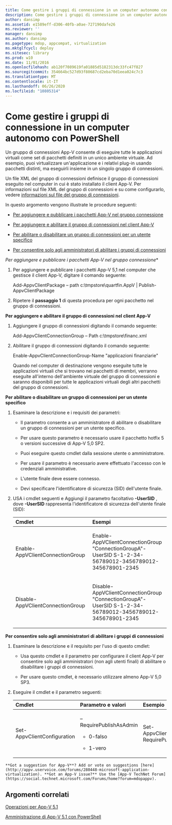 ```yaml
---
title: Come gestire i gruppi di connessione in un computer autonomo con PowerShell
description: Come gestire i gruppi di connessione in un computer autonomo con PowerShell
author: dansimp
ms.assetid: e1589eff-d306-40fb-a0ae-727190dafe26
ms.reviewer: ''
manager: dansimp
ms.author: dansimp
ms.pagetype: mdop, appcompat, virtualization
ms.mktglfcycl: deploy
ms.sitesec: library
ms.prod: w10
ms.date: 11/01/2016
ms.openlocfilehash: ab120f7089619fa01885d5182313dc33fc47f827
ms.sourcegitcommit: 354664bc527d93f80687cd2eba70d1eea024c7c3
ms.translationtype: MT
ms.contentlocale: it-IT
ms.lasthandoff: 06/26/2020
ms.locfileid: "10805314"
---
```

# Come gestire i gruppi di connessione in un computer autonomo con PowerShell


Un gruppo di connessioni App-V consente di eseguire tutte le applicazioni virtuali come set di pacchetti definiti in un unico ambiente virtuale. Ad esempio, puoi virtualizzare un'applicazione e i relativi plug-in usando pacchetti distinti, ma eseguirli insieme in un singolo gruppo di connessioni.

Un file XML del gruppo di connessioni definisce il gruppo di connessioni eseguito nel computer in cui è stato installato il client App-V. Per informazioni sul file XML del gruppo di connessioni e su come configurarlo, vedere [informazioni sul file del gruppo di connessioni](about-the-connection-group-file51.md).

In questo argomento vengono illustrate le procedure seguenti:

-   [Per aggiungere e pubblicare i pacchetti App-V nel gruppo connessione](#bkmk-add-pub-pkgs-in-cg)

-   [Per aggiungere e abilitare il gruppo di connessioni nel client App-V](#bkmk-add-enable-cg-on-clt)

-   [Per abilitare o disabilitare un gruppo di connessioni per un utente specifico](#bkmk-enable-cg-for-user-poshtopic)

-   [Per consentire solo agli amministratori di abilitare i gruppi di connessioni](#bkmk-admin-only-posh-topic-cg)

<a href="" id="bkmk-add-pub-pkgs-in-cg"></a>*Per aggiungere e pubblicare i pacchetti App-V nel gruppo connessione**

1.  Per aggiungere e pubblicare i pacchetti App-V 5,1 nel computer che gestisce il client App-V, digitare il comando seguente:

    Add-AppvClientPackage – path c:\\tmpstore\\quartfin.AppV | Publish-AppvClientPackage

2.  Ripetere il **passaggio 1** di questa procedura per ogni pacchetto nel gruppo di connessioni.

<a href="" id="bkmk-add-enable-cg-on-clt"></a>**Per aggiungere e abilitare il gruppo di connessioni nel client App-V**

1.  Aggiungere il gruppo di connessioni digitando il comando seguente:

    Add-AppvClientConnectionGroup – Path c:\\tmpstore\\financ.xml

2.  Abilitare il gruppo di connessioni digitando il comando seguente:

    Enable-AppvClientConnectionGroup-Name "applicazioni finanziarie"

    Quando nel computer di destinazione vengono eseguite tutte le applicazioni virtuali che si trovano nei pacchetti di membri, verranno eseguite all'interno dell'ambiente virtuale del gruppo di connessioni e saranno disponibili per tutte le applicazioni virtuali degli altri pacchetti del gruppo di connessioni.

<a href="" id="bkmk-enable-cg-for-user-poshtopic"></a>**Per abilitare o disabilitare un gruppo di connessioni per un utente specifico**

1.  Esaminare la descrizione e i requisiti dei parametri:

    -   Il parametro consente a un amministratore di abilitare o disabilitare un gruppo di connessioni per un utente specifico.

    -   Per usare questo parametro è necessario usare il pacchetto hotfix 5 o versioni successive di App-V 5,0 SP2.

    -   Puoi eseguire questo cmdlet dalla sessione utente o amministratore.

    -   Per usare il parametro è necessario avere effettuato l'accesso con le credenziali amministrative.

    -   L'utente finale deve essere connesso.

    -   Devi specificare l'identificatore di sicurezza (SID) dell'utente finale.

2.  USA i cmdlet seguenti e Aggiungi il parametro facoltativo **-UserSID** , dove **-UserSID** rappresenta l'identificatore di sicurezza dell'utente finale (SID):

    <table>
    <colgroup>
    <col width="50%" />
    <col width="50%" />
    </colgroup>
    <thead>
    <tr class="header">
    <th align="left">Cmdlet</th>
    <th align="left">Esempi</th>
    </tr>
    </thead>
    <tbody>
    <tr class="odd">
    <td align="left"><p>Enable-AppVClientConnectionGroup</p></td>
    <td align="left"><p>Enable-AppVClientConnectionGroup "ConnectionGroupA"-UserSID S-1-2-34-56789012-3456789012-345678901-2345</p></td>
    </tr>
    <tr class="even">
    <td align="left"><p>Disable-AppVClientConnectionGroup</p></td>
    <td align="left"><p>Disable-AppVClientConnectionGroup "ConnectionGroupA"-UserSID S-1-2-34-56789012-3456789012-345678901-2345</p></td>
    </tr>
    </tbody>
    </table>

<a href="" id="bkmk-admin-only-posh-topic-cg"></a>**Per consentire solo agli amministratori di abilitare i gruppi di connessioni**

1.  Esaminare la descrizione e il requisito per l'uso di questo cmdlet:

    -   Usa questo cmdlet e il parametro per configurare il client App-V per consentire solo agli amministratori (non agli utenti finali) di abilitare o disabilitare i gruppi di connessioni.

    -   Per usare questo cmdlet, è necessario utilizzare almeno App-V 5,0 SP3.

2.  Eseguire il cmdlet e il parametro seguenti:

    <table>
    <colgroup>
    <col width="33%" />
    <col width="33%" />
    <col width="33%" />
    </colgroup>
    <thead>
    <tr class="header">
    <th align="left">Cmdlet</th>
    <th align="left">Parametro e valori</th>
    <th align="left">Esempio</th>
    </tr>
    </thead>
    <tbody>
    <tr class="odd">
    <td align="left"><p>Set-AppvClientConfiguration</p></td>
    <td align="left"><p>–RequirePublishAsAdmin</p>
    <ul>
    <li><p>0-falso</p></li>
    <li><p>1-vero</p></li>
    </ul></td>
    <td align="left"><p>Set-AppvClientConfiguration-RequirePublishAsAdmin1</p></td>
    </tr>
    </tbody>
    </table>



~~~
**Got a suggestion for App-V**? Add or vote on suggestions [here](http://appv.uservoice.com/forums/280448-microsoft-application-virtualization). **Got an App-V issue?** Use the [App-V TechNet Forum](https://social.technet.microsoft.com/Forums/home?forum=mdopappv).
~~~

## Argomenti correlati


[Operazioni per App-V 5.1](operations-for-app-v-51.md)

[Amministrazione di App-V 5.1 con PowerShell](administering-app-v-51-by-using-powershell.md)










